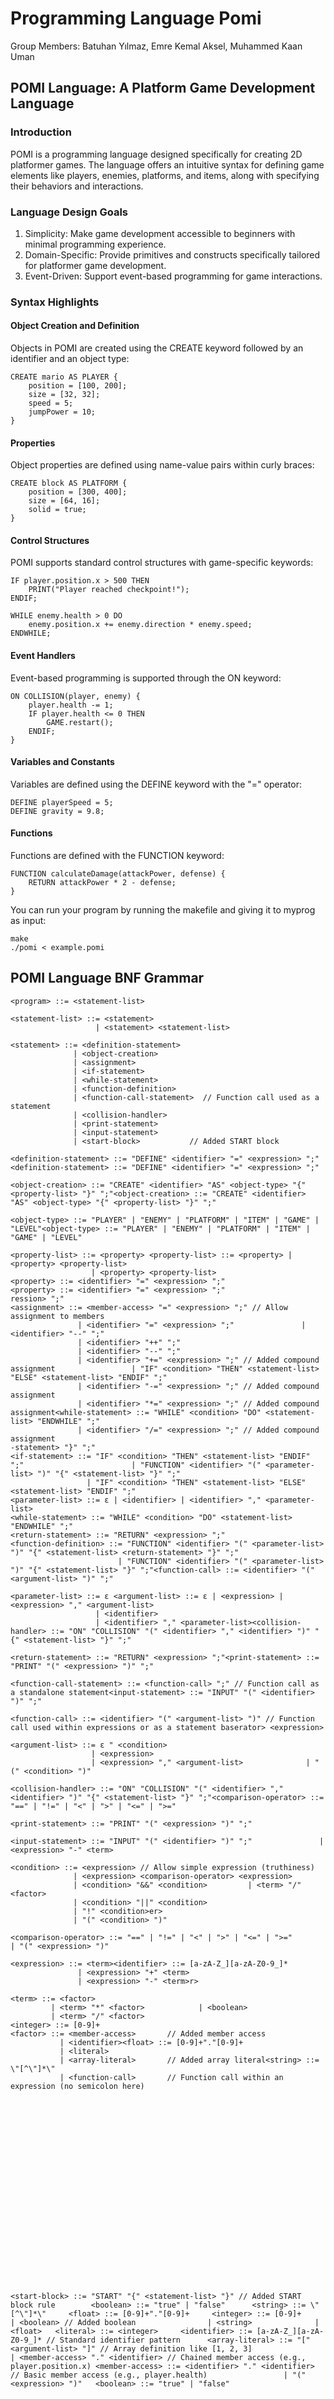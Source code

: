 # Programming Language Pomi
Group Members: Batuhan Yılmaz, Emre Kemal Aksel, Muhammed Kaan Uman

## POMI Language: A Platform Game Development Language
### Introduction
POMI is a programming language designed specifically for creating 2D platformer games. The language offers an intuitive syntax for defining game elements like players, enemies, platforms, and items, along with specifying their behaviors and interactions.

### Language Design Goals

1. Simplicity: Make game development accessible to beginners with minimal programming experience.
2. Domain-Specific: Provide primitives and constructs specifically tailored for platformer game development.
3. Event-Driven: Support event-based programming for game interactions.

### Syntax Highlights
#### Object Creation and Definition
Objects in POMI are created using the CREATE keyword followed by an identifier and an object type:

	CREATE mario AS PLAYER {
	    position = [100, 200];
	    size = [32, 32];
	    speed = 5;
	    jumpPower = 10;
	}

#### Properties
Object properties are defined using name-value pairs within curly braces:
	
	CREATE block AS PLATFORM {
	    position = [300, 400];
	    size = [64, 16];
	    solid = true;
	}

#### Control Structures
POMI supports standard control structures with game-specific keywords:

	IF player.position.x > 500 THEN
	    PRINT("Player reached checkpoint!");
	ENDIF;
	
	WHILE enemy.health > 0 DO
	    enemy.position.x += enemy.direction * enemy.speed;
	ENDWHILE;

#### Event Handlers
Event-based programming is supported through the ON keyword:

	ON COLLISION(player, enemy) {
	    player.health -= 1;
	    IF player.health <= 0 THEN
	        GAME.restart();
	    ENDIF;
	}

#### Variables and Constants
Variables are defined using the DEFINE keyword with the "=" operator:
	
	DEFINE playerSpeed = 5;
	DEFINE gravity = 9.8;

#### Functions
Functions are defined with the FUNCTION keyword:

	FUNCTION calculateDamage(attackPower, defense) {
	    RETURN attackPower * 2 - defense;
	}

You can run your program by running the makefile and giving it to myprog as input:

	make
	./pomi < example.pomi

## POMI Language BNF Grammar

	<program> ::= <statement-list>
	
	<statement-list> ::= <statement> 
	                   | <statement> <statement-list>
	
	<statement> ::= <definition-statement>
	              | <object-creation>
	              | <assignment>
	              | <if-statement>
	              | <while-statement>
	              | <function-definition>
	              | <function-call-statement>  // Function call used as a statement
	              | <collision-handler>
	              | <print-statement>
	              | <input-statement>
	              | <start-block>           // Added START block
	
	<definition-statement> ::= "DEFINE" <identifier> "=" <expression> ";"<definition-statement> ::= "DEFINE" <identifier> "=" <expression> ";"
	
	<object-creation> ::= "CREATE" <identifier> "AS" <object-type> "{" <property-list> "}" ";"<object-creation> ::= "CREATE" <identifier> "AS" <object-type> "{" <property-list> "}" ";"
	
	<object-type> ::= "PLAYER" | "ENEMY" | "PLATFORM" | "ITEM" | "GAME" | "LEVEL"<object-type> ::= "PLAYER" | "ENEMY" | "PLATFORM" | "ITEM" | "GAME" | "LEVEL"
	
	<property-list> ::= <property> <property-list> ::= <property> | <property> <property-list>
	                  | <property> <property-list>
	<property> ::= <identifier> "=" <expression> ";"
	<property> ::= <identifier> "=" <expression> ";"
	ression> ";"
	<assignment> ::= <member-access> "=" <expression> ";" // Allow assignment to members
	               | <identifier> "=" <expression> ";"               | <identifier> "--" ";"
	               | <identifier> "++" ";"
	               | <identifier> "--" ";"
	               | <identifier> "+=" <expression> ";" // Added compound assignment                 | "IF" <condition> "THEN" <statement-list> "ELSE" <statement-list> "ENDIF" ";"
	               | <identifier> "-=" <expression> ";" // Added compound assignment
	               | <identifier> "*=" <expression> ";" // Added compound assignment<while-statement> ::= "WHILE" <condition> "DO" <statement-list> "ENDWHILE" ";"
	               | <identifier> "/=" <expression> ";" // Added compound assignment
	-statement> "}" ";"
	<if-statement> ::= "IF" <condition> "THEN" <statement-list> "ENDIF" ";"                        | "FUNCTION" <identifier> "(" <parameter-list> ")" "{" <statement-list> "}" ";"
	                 | "IF" <condition> "THEN" <statement-list> "ELSE" <statement-list> "ENDIF" ";"
	<parameter-list> ::= ε | <identifier> | <identifier> "," <parameter-list>
	<while-statement> ::= "WHILE" <condition> "DO" <statement-list> "ENDWHILE" ";"
	<return-statement> ::= "RETURN" <expression> ";"
	<function-definition> ::= "FUNCTION" <identifier> "(" <parameter-list> ")" "{" <statement-list> <return-statement> "}" ";"
	                        | "FUNCTION" <identifier> "(" <parameter-list> ")" "{" <statement-list> "}" ";"<function-call> ::= <identifier> "(" <argument-list> ")" ";"
	
	<parameter-list> ::= ε <argument-list> ::= ε | <expression> | <expression> "," <argument-list>
	                   | <identifier> 
	                   | <identifier> "," <parameter-list><collision-handler> ::= "ON" "COLLISION" "(" <identifier> "," <identifier> ")" "{" <statement-list> "}" ";"
	
	<return-statement> ::= "RETURN" <expression> ";"<print-statement> ::= "PRINT" "(" <expression> ")" ";"
	
	<function-call-statement> ::= <function-call> ";" // Function call as a standalone statement<input-statement> ::= "INPUT" "(" <identifier> ")" ";"
	
	<function-call> ::= <identifier> "(" <argument-list> ")" // Function call used within expressions or as a statement baserator> <expression>
	
	<argument-list> ::= ε " <condition>
	                  | <expression> 
	                  | <expression> "," <argument-list>              | "(" <condition> ")"
	
	<collision-handler> ::= "ON" "COLLISION" "(" <identifier> "," <identifier> ")" "{" <statement-list> "}" ";"<comparison-operator> ::= "==" | "!=" | "<" | ">" | "<=" | ">="
	
	<print-statement> ::= "PRINT" "(" <expression> ")" ";"
	
	<input-statement> ::= "INPUT" "(" <identifier> ")" ";"               | <expression> "-" <term>
	
	<condition> ::= <expression> // Allow simple expression (truthiness)
	              | <expression> <comparison-operator> <expression>
	              | <condition> "&&" <condition>         | <term> "/" <factor>
	              | <condition> "||" <condition>
	              | "!" <condition>er>
	              | "(" <condition> ")"
	
	<comparison-operator> ::= "==" | "!=" | "<" | ">" | "<=" | ">="           | "(" <expression> ")"
	
	<expression> ::= <term><identifier> ::= [a-zA-Z_][a-zA-Z0-9_]*
	               | <expression> "+" <term>
	               | <expression> "-" <term>r>
	
	<term> ::= <factor>
	         | <term> "*" <factor>            | <boolean>
	         | <term> "/" <factor>
	<integer> ::= [0-9]+
	<factor> ::= <member-access>       // Added member access
	           | <identifier><float> ::= [0-9]+"."[0-9]+
	           | <literal>
	           | <array-literal>       // Added array literal<string> ::= \"[^\"]*\"
	           | <function-call>       // Function call within an expression (no semicolon here)























	<start-block> ::= "START" "{" <statement-list> "}" // Added START block rule		<boolean> ::= "true" | "false"		<string> ::= \"[^\"]*\"		<float> ::= [0-9]+"."[0-9]+		<integer> ::= [0-9]+		            | <boolean> // Added boolean	            | <string>	            | <float>	<literal> ::= <integer>		<identifier> ::= [a-zA-Z_][a-zA-Z0-9_]* // Standard identifier pattern		<array-literal> ::= "[" <argument-list> "]" // Array definition like [1, 2, 3]		                  | <member-access> "." <identifier> // Chained member access (e.g., player.position.x)	<member-access> ::= <identifier> "." <identifier> // Basic member access (e.g., player.health)		           | "(" <expression> ")"	<boolean> ::= "true" | "false"